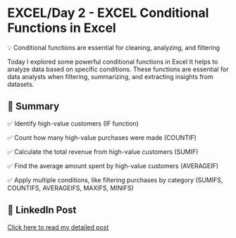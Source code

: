 # EXCEL/Day 2 - EXCEL Conditional Functions in Excel

 💡 Conditional functions are essential for cleaning, analyzing, and filtering

Today I explored some powerful conditional functions in Excel 
It helps to analyze data based on specific conditions.
These functions are essential for data analysts when filtering, summarizing, and extracting insights from datasets.
    
## 📌 Summary

 ✅ Identify high-value customers (IF function)
 
 ✅ Count how many high-value purchases were made (COUNTIF)
 
 ✅ Calculate the total revenue from high-value customers (SUMIF)
 
 ✅ Find the average amount spent by high-value customers (AVERAGEIF)
 
 ✅ Apply multiple conditions, like filtering purchases by category (SUMIFS, COUNTIFS, AVERAGEIFS, MAXIFS, MINIFS)

 ## 🔗 LinkedIn Post
[Click here to read my detailed post](https://www.linkedin.com/in/priyankataklikar)
